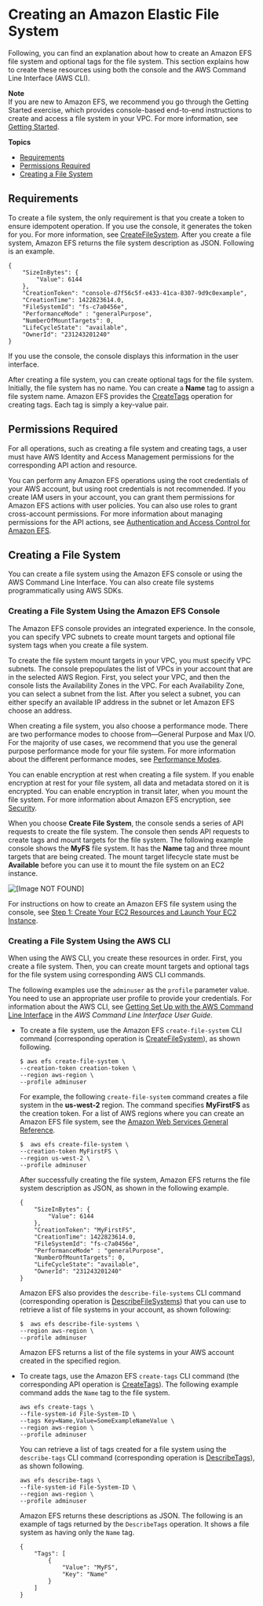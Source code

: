 # Creating an Amazon Elastic File System<a name="creating-using-create-fs"></a>

Following, you can find an explanation about how to create an Amazon EFS file system and optional tags for the file system\. This section explains how to create these resources using both the console and the AWS Command Line Interface \(AWS CLI\)\. 

**Note**  
If you are new to Amazon EFS, we recommend you go through the Getting Started exercise, which provides console\-based end\-to\-end instructions to create and access a file system in your VPC\. For more information, see [Getting Started](getting-started.md)\. 

**Topics**
+ [Requirements](#reqs-fs-create)
+ [Permissions Required](#perm-fs-api)
+ [Creating a File System](#creating-using-create-fs-part1)

## Requirements<a name="reqs-fs-create"></a>

To create a file system, the only requirement is that you create a token to ensure idempotent operation\. If you use the console, it generates the token for you\. For more information, see [CreateFileSystem](API_CreateFileSystem.md)\. After you create a file system, Amazon EFS returns the file system description as JSON\. Following is an example\. 

```
{
    "SizeInBytes": {
        "Value": 6144
    },
    "CreationToken": "console-d7f56c5f-e433-41ca-8307-9d9c0example",
    "CreationTime": 1422823614.0,
    "FileSystemId": "fs-c7a0456e",
    "PerformanceMode" : "generalPurpose",
    "NumberOfMountTargets": 0,
    "LifeCycleState": "available",
    "OwnerId": "231243201240"
}
```

If you use the console, the console displays this information in the user interface\.

After creating a file system, you can create optional tags for the file system\. Initially, the file system has no name\. You can create a **Name** tag to assign a file system name\. Amazon EFS provides the [CreateTags](API_CreateTags.md) operation for creating tags\. Each tag is simply a key\-value pair\. 

## Permissions Required<a name="perm-fs-api"></a>

For all operations, such as creating a file system and creating tags, a user must have AWS Identity and Access Management permissions for the corresponding API action and resource\. 

You can perform any Amazon EFS operations using the root credentials of your AWS account, but using root credentials is not recommended\. If you create IAM users in your account, you can grant them permissions for Amazon EFS actions with user policies\. You can also use roles to grant cross\-account permissions\. For more information about managing permissions for the API actions, see [Authentication and Access Control for Amazon EFS](auth-and-access-control.md)\.

## Creating a File System<a name="creating-using-create-fs-part1"></a>

You can create a file system using the Amazon EFS console or using the AWS Command Line Interface\. You can also create file systems programmatically using AWS SDKs\.

### Creating a File System Using the Amazon EFS Console<a name="creating-using-fs-part1-console"></a>

The Amazon EFS console provides an integrated experience\. In the console, you can specify VPC subnets to create mount targets and optional file system tags when you create a file system\.

To create the file system mount targets in your VPC, you must specify VPC subnets\. The console prepopulates the list of VPCs in your account that are in the selected AWS Region\. First, you select your VPC, and then the console lists the Availability Zones in the VPC\. For each Availability Zone, you can select a subnet from the list\. After you select a subnet, you can either specify an available IP address in the subnet or let Amazon EFS choose an address\.

When creating a file system, you also choose a performance mode\. There are two performance modes to choose from—General Purpose and Max I/O\. For the majority of use cases, we recommend that you use the general purpose performance mode for your file system\. For more information about the different performance modes, see [Performance Modes](performance.md#performancemodes)\.

You can enable encryption at rest when creating a file system\. If you enable encryption at rest for your file system, all data and metadata stored on it is encrypted\. You can enable encryption in transit later, when you mount the file system\. For more information about Amazon EFS encryption, see [Security](security-considerations.md)\.

When you choose **Create File System**, the console sends a series of API requests to create the file system\. The console then sends API requests to create tags and mount targets for the file system\. The following example console shows the **MyFS** file system\. It has the **Name** tag and three mount targets that are being created\. The mount target lifecycle state must be **Available** before you can use it to mount the file system on an EC2 instance\.

![\[Image NOT FOUND\]](http://docs.aws.amazon.com/efs/latest/ug/images/create-fs-descriptions-10.png)

For instructions on how to create an Amazon EFS file system using the console, see [Step 1: Create Your EC2 Resources and Launch Your EC2 Instance](gs-step-one-create-ec2-resources.md)\.

### Creating a File System Using the AWS CLI<a name="creating-using-fs-part1-cli"></a>

When using the AWS CLI, you create these resources in order\. First, you create a file system\. Then, you can create mount targets and optional tags for the file system using corresponding AWS CLI commands\.

The following examples use the `adminuser` as the `profile` parameter value\. You need to use an appropriate user profile to provide your credentials\. For information about the AWS CLI, see [Getting Set Up with the AWS Command Line Interface](http://docs.aws.amazon.com/cli/latest/userguide/cli-chap-getting-set-up.html) in the *AWS Command Line Interface User Guide*\. 
+ To create a file system, use the Amazon EFS `create-file-system` CLI command \(corresponding operation is [CreateFileSystem](API_CreateFileSystem.md)\), as shown following\.

  ```
  $ aws efs create-file-system \
  --creation-token creation-token \
  --region aws-region \
  --profile adminuser
  ```

  For example, the following `create-file-system` command creates a file system in the **us\-west\-2** region\. The command specifies **MyFirstFS** as the creation token\. For a list of AWS regions where you can create an Amazon EFS file system, see the [Amazon Web Services General Reference](http://docs.aws.amazon.com/general/latest/gr/rande.html#elasticfilesystem_region)\.

  ```
  $  aws efs create-file-system \
  --creation-token MyFirstFS \
  --region us-west-2 \
  --profile adminuser
  ```

  After successfully creating the file system, Amazon EFS returns the file system description as JSON, as shown in the following example\.

  ```
  {
      "SizeInBytes": {
          "Value": 6144
      },
      "CreationToken": "MyFirstFS",
      "CreationTime": 1422823614.0,
      "FileSystemId": "fs-c7a0456e",
      "PerformanceMode" : "generalPurpose",
      "NumberOfMountTargets": 0,
      "LifeCycleState": "available",
      "OwnerId": "231243201240"
  }
  ```

  Amazon EFS also provides the `describe-file-systems` CLI command \(corresponding operation is [DescribeFileSystems](API_DescribeFileSystems.md)\) that you can use to retrieve a list of file systems in your account, as shown following:

  ```
  $  aws efs describe-file-systems \
  --region aws-region \
  --profile adminuser
  ```

  Amazon EFS returns a list of the file systems in your AWS account created in the specified region\.
+ To create tags, use the Amazon EFS `create-tags` CLI command \(the corresponding API operation is [CreateTags](API_CreateTags.md)\)\. The following example command adds the `Name` tag to the file system\.

  ```
  aws efs create-tags \
  --file-system-id File-System-ID \
  --tags Key=Name,Value=SomeExampleNameValue \
  --region aws-region \
  --profile adminuser
  ```

  You can retrieve a list of tags created for a file system using the `describe-tags` CLI command \(corresponding operation is [DescribeTags](API_DescribeTags.md)\), as shown following\.

  ```
  aws efs describe-tags \
  --file-system-id File-System-ID \
  --region aws-region \
  --profile adminuser
  ```

  Amazon EFS returns these descriptions as JSON\. The following is an example of tags returned by the `DescribeTags` operation\. It shows a file system as having only the `Name` tag\.

  ```
  {
      "Tags": [
          {
              "Value": "MyFS",
              "Key": "Name"
          }
      ]
  }
  ```